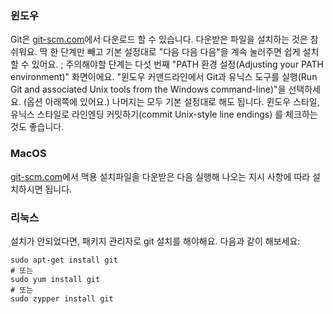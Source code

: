 ### 윈도우

Git은 [git-scm.com](https://git-scm.com/)에서 다운로드 할 수 있습니다. 다운받은 파일을 설치하는 것은 참 쉬워요. 딱 한 단계만 빼고 기본 설정대로 "다음 다음 다음"을 계속 눌러주면 쉽게 설치할 수 있어요. ; 주의해야할 단계는 다섯 번째 "PATH 환경 설정(Adjusting your PATH environment)" 화면이에요. "윈도우 커맨드라인에서 Git과 유닉스 도구를 실행(Run Git and associated Unix tools from the Windows command-line)"을 선택하세요. (옵션 아래쪽에 있어요.) 나머지는 모두 기본 설정대로 해도 됩니다. 윈도우 스타일, 유닉스 스타일로 라인엔딩 커밋하기(commit Unix-style line endings) 를 체크하는 것도 좋습니다.

### MacOS

[git-scm.com](https://git-scm.com/)에서 맥용 설치파일을 다운받은 다음 실행해 나오는 지시 사항에 따라 설치하시면 됩니다.

### 리눅스

설치가 안되었다면, 패키지 관리자로 git 설치를 해야해요. 다음과 같이 해보세요:

    sudo apt-get install git
    # 또는
    sudo yum install git
    # 또는
    sudo zypper install git
